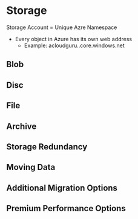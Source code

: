 # Storage
Storage Account = Unique Azre Namespace

- Every object in Azure has its own web address
  - Example: acloudguru.<storage-type>.core.windows.net
  
## Blob

## Disc

## File

## Archive

## Storage Redundancy

## Moving Data

## Additional Migration Options

## Premium Performance Options

